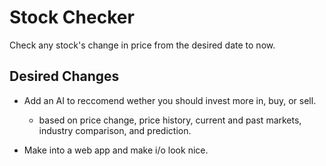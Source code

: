 # Stock Checker
Check any stock's change in price from the desired date to now.

##
##  Desired Changes
* Add an AI to reccomend wether you should invest more in, buy, or sell.
  * based on price change, price history, current and past markets, industry comparison, and prediction.

* Make into a web app and make i/o look nice.
